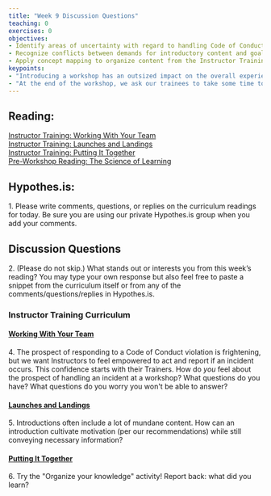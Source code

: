 ```yaml
--- 
title: "Week 9 Discussion Questions"    
teaching: 0 
exercises: 0
objectives:
- Identify areas of uncertainty with regard to handling Code of Conduct violations.
- Recognize conflicts between demands for introductory content and goals for motivating learners, and propose an approach that addresses both.
- Apply concept mapping to organize content from the Instructor Training curriculum.
keypoints:  
- "Introducing a workshop has an outsized impact on the overall experience of the workshop. In addition to emphasizing preparation, it can be helpful to encourage trainees to think about this as a teaching challenge."
- "At the end of the workshop, we ask our trainees to take some time to organize some of the information they have learned. This is also a useful exercise to practice when preparing to teach the workshop!"
---
```


## Reading:
 
[Instructor Training: Working With Your Team](https://data-lessons.github.io/instructor-training/21-management/index.html)  
[Instructor Training: Launches and Landings](https://data-lessons.github.io/instructor-training/23-introductions/index.html)  
[Instructor Training: Putting It Together](https://data-lessons.github.io/instructor-training/24-practices/index.html)  
[Pre-Workshop Reading: The Science of Learning](https://carpentries.github.io/instructor-training/files/papers/science-of-learning-2015.pdf)  


## Hypothes.is:
1\. Please write comments, questions, or replies on the curriculum readings for today. Be sure you are using our private Hypothes.is group when you add your comments.

## Discussion Questions

2\. (Please do not skip.) What stands out or interests you from this week’s reading? You may type your own response but also feel free to paste a snippet from the curriculum itself or from any of the comments/questions/replies in Hypothes.is.

### Instructor Training Curriculum

#### [Working With Your Team](https://data-lessons.github.io/instructor-training/21-management/index.html)
4\. The prospect of responding to a Code of Conduct violation is frightening, but we want Instructors to feel empowered to act and report if an incident occurs. This confidence starts with their Trainers. How do *you* feel about the prospect of handling an incident at a workshop? What questions do you have? What questions do you worry you won't be able to answer? 

#### [Launches and Landings](https://data-lessons.github.io/instructor-training/23-introductions/index.html)
5\. Introductions often include a lot of mundane content. How can an introduction cultivate motivation (per our recommendations) while still conveying necessary information?

#### [Putting It Together](https://data-lessons.github.io/instructor-training/24-practices/index.html) 

6\. Try the "Organize your knowledge" activity! Report back: what did you learn?
